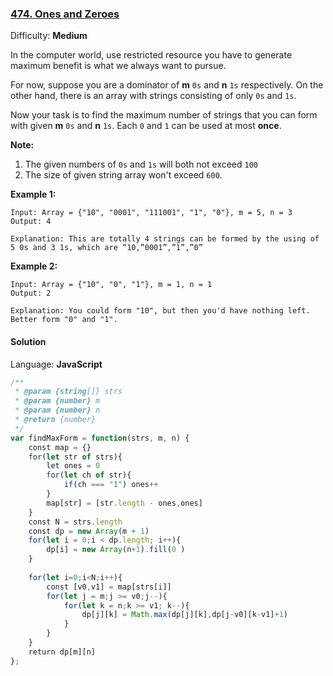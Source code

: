 ### [474\. Ones and Zeroes](https://leetcode.com/problems/ones-and-zeroes/)

Difficulty: **Medium**


In the computer world, use restricted resource you have to generate maximum benefit is what we always want to pursue.

For now, suppose you are a dominator of **m** `0s` and **n** `1s` respectively. On the other hand, there is an array with strings consisting of only `0s` and `1s`.

Now your task is to find the maximum number of strings that you can form with given **m** `0s` and **n** `1s`. Each `0` and `1` can be used at most **once**.

**Note:**

1.  The given numbers of `0s` and `1s` will both not exceed `100`
2.  The size of given string array won't exceed `600`.

**Example 1:**

```
Input: Array = {"10", "0001", "111001", "1", "0"}, m = 5, n = 3
Output: 4

Explanation: This are totally 4 strings can be formed by the using of 5 0s and 3 1s, which are “10,”0001”,”1”,”0”
```

**Example 2:**

```
Input: Array = {"10", "0", "1"}, m = 1, n = 1
Output: 2

Explanation: You could form "10", but then you'd have nothing left. Better form "0" and "1".
```


#### Solution

Language: **JavaScript**

```javascript
/**
 * @param {string[]} strs
 * @param {number} m
 * @param {number} n
 * @return {number}
 */
var findMaxForm = function(strs, m, n) {
    const map = {}
    for(let str of strs){
        let ones = 0
        for(let ch of str){
            if(ch === "1") ones++
        }
        map[str] = [str.length - ones,ones]
    }
    const N = strs.length
    const dp = new Array(m + 1)
    for(let i = 0;i < dp.length; i++){
        dp[i] = new Array(n+1).fill(0 )
    }
    
    for(let i=0;i<N;i++){
        const [v0,v1] = map[strs[i]]
        for(let j = m;j >= v0;j--){
            for(let k = n;k >= v1; k--){
                dp[j][k] = Math.max(dp[j][k],dp[j-v0][k-v1]+1)
            }
        }
    }
    return dp[m][n]
};
```

